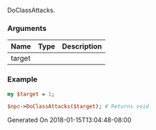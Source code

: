 DoClassAttacks.
### Arguments
**Name**|**Type**|**Description**
:---|:---|:---
target||

### Example

```perl
my $target = 1;

$npc->DoClassAttacks($target); # Returns void
```


Generated On 2018-01-15T13:04:48-08:00